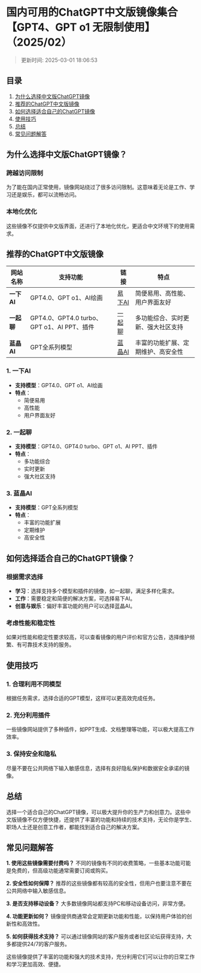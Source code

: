 # 国内可用的ChatGPT中文版镜像集合【GPT4、GPT o1 无限制使用】（2025/02）
>更新时间: 2025-03-01 18:06:53

## 目录

1. [为什么选择中文版ChatGPT镜像](#为什么选择中文版ChatGPT镜像)
2. [推荐的ChatGPT中文版镜像](#推荐的ChatGPT中文版镜像)
3. [如何选择适合自己的ChatGPT镜像](#如何选择适合自己的ChatGPT镜像)
4. [使用技巧](#使用技巧)
5. [总结](#总结)
6. [常见问题解答](#常见问题解答)

   
## 为什么选择中文版ChatGPT镜像？

### **跨越访问限制**
为了能在国内正常使用，镜像网站绕过了很多访问限制。这意味着无论是工作、学习还是娱乐，都可以流畅访问。

### **本地化优化**
这些镜像不仅提供中文版界面，还进行了本地化优化，更适合中文环境下的使用需求。

## **推荐的ChatGPT中文版镜像**

| 网站名称 | 支持功能 | 链接 | 特点 |
|---|---|---|---|
| **一下AI** | GPT4.0、GPT o1、AI绘画 | [易下AI](https://www.yixiaai.com) | 简便易用、高性能、用户界面友好 |
| **一起聊** | GPT4.0、GPT4.0 turbo、GPT o1、AI PPT、插件 | [一起聊](https://chat.lify.vip) | 多功能综合、实时更新、强大社区支持 |
| **蓝晶AI** | GPT全系列模型 | [蓝晶AI](https://guide1.lanjing.ai) | 丰富的功能扩展、定期维护、高安全性 |

### **1. 一下AI**
- **支持模型**：GPT4.0、GPT o1、AI绘画
- **特点**：
  - 简便易用
  - 高性能
  - 用户界面友好

### **2. 一起聊**
- **支持模型**：GPT4.0、GPT4.0 turbo、GPT o1、AI PPT、插件
- **特点**：
  - 多功能综合
  - 实时更新
  - 强大社区支持

### **3. 蓝晶AI**
- **支持模型**：GPT全系列模型
- **特点**：
  - 丰富的功能扩展
  - 定期维护
  - 高安全性

## **如何选择适合自己的ChatGPT镜像？**

### **根据需求选择**
- **学习**：选择支持多个模型和插件的镜像，如一起聊，满足多样化需求。
- **工作**：需要稳定和简便的解决方案，可选择易下AI。
- **创意与娱乐**：偏好丰富功能的用户可以选择蓝晶AI。

### **考虑性能和稳定性**
如果对性能和稳定性要求较高，可以查看镜像的用户评价和官方公告，选择维护频繁、有可靠技术支持的服务。

## **使用技巧**

### **1. 合理利用不同模型**
根据任务需求，选择合适的GPT模型，这样可以更高效完成任务。

### **2. 充分利用插件**
一些镜像网站提供了多种插件，如PPT生成、文档整理等功能，可以极大提高工作效率。

### **3. 保持安全和隐私**
尽量不要在公共网络下输入敏感信息，选择有良好隐私保护和数据安全承诺的镜像。

## **总结**

选择一个适合自己的ChatGPT镜像，可以极大提升你的生产力和创意力。这些中文版镜像不仅方便快捷，还提供了丰富的功能和持续的技术支持，无论你是学生、职场人士还是创意工作者，都能找到适合自己的解决方案。

## **常见问题解答**

**1. 使用这些镜像需要付费吗？**
不同的镜像有不同的收费策略，一些基本功能可能是免费的，但高级功能通常需要订阅或购买。

**2. 安全性如何保障？**
推荐的这些镜像都有较高的安全性，但用户也要注意不要在公共网络中输入敏感信息。

**3. 是否支持移动设备？**
大多数镜像网站都支持PC和移动设备访问，非常方便。

**4. 功能更新如何？**
镜像提供商通常会定期更新功能和性能，以保持用户体验的创新性和高效性。

**5. 如何获得技术支持？**
可以通过镜像网站的客户服务或者社区论坛获得支持，大多都提供24/7的客户服务。

这些镜像提供了丰富的功能和强大的技术支持，充分利用它们可以让你的日常工作和学习更加高效、便捷。
